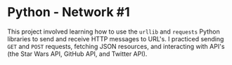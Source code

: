 # Python - Network #1

This project involved learning how to use the `urllib` and `requests` Python libraries to send and receive HTTP messages to URL's. I practiced sending `GET` and `POST` requests, fetching JSON resources, and interacting with API's (the Star Wars API, GitHub API, and Twitter API).
